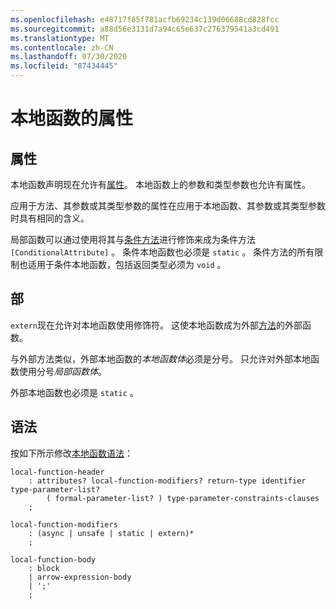 ```yaml
---
ms.openlocfilehash: e48717f85f781acfb69234c139d06688cd828fcc
ms.sourcegitcommit: a88d56e3131d7a94c65e637c276379541a3cd491
ms.translationtype: MT
ms.contentlocale: zh-CN
ms.lasthandoff: 07/30/2020
ms.locfileid: "87434445"
---
```

# <a name="attributes-on-local-functions"></a>本地函数的属性

## <a name="attributes"></a>属性

本地函数声明现在允许有[属性](../../spec/attributes.md)。 本地函数上的参数和类型参数也允许有属性。

应用于方法、其参数或其类型参数的属性在应用于本地函数、其参数或其类型参数时具有相同的含义。

局部函数可以通过使用将其与[条件方法](../../spec/attributes.md#the-conditional-attribute)进行修饰来成为条件方法 `[ConditionalAttribute]` 。 条件本地函数也必须是 `static` 。 条件方法的所有限制也适用于条件本地函数，包括返回类型必须为 `void` 。

## <a name="extern"></a>部

`extern`现在允许对本地函数使用修饰符。 这使本地函数成为外部[方法](../../spec/classes.md#external-methods)的外部函数。

与外部方法类似，外部本地函数的*本地函数体*必须是分号。 只允许对外部本地函数使用分号*局部函数体*。 

外部本地函数也必须是 `static` 。

## <a name="syntax"></a>语法

按如下所示修改[本地函数语法](../csharp-7.0/local-functions.md#syntax-grammar)：
```
local-function-header
    : attributes? local-function-modifiers? return-type identifier type-parameter-list?
        ( formal-parameter-list? ) type-parameter-constraints-clauses
    ;

local-function-modifiers
    : (async | unsafe | static | extern)*
    ;

local-function-body
    : block
    | arrow-expression-body
    | ';'
    ;
```
